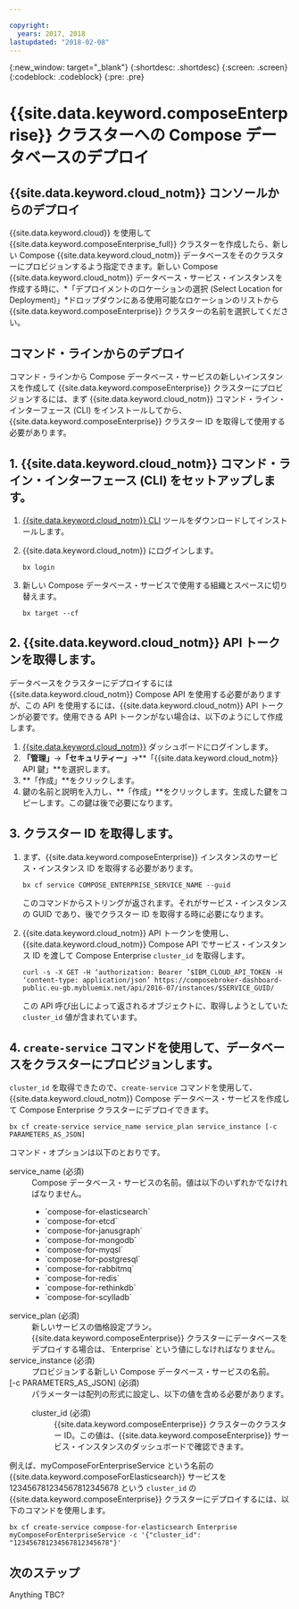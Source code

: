 ```yaml
---

copyright:
  years: 2017, 2018
lastupdated: "2018-02-08"
---
```


{:new_window: target="_blank"}
{:shortdesc: .shortdesc}
{:screen: .screen}
{:codeblock: .codeblock}
{:pre: .pre}

# {{site.data.keyword.composeEnterprise}} クラスターへの Compose データベースのデプロイ

## {{site.data.keyword.cloud_notm}} コンソールからのデプロイ

{{site.data.keyword.cloud}} を使用して {{site.data.keyword.composeEnterprise_full}} クラスターを作成したら、新しい Compose {{site.data.keyword.cloud_notm}} データベースをそのクラスターにプロビジョンするよう指定できます。新しい Compose {{site.data.keyword.cloud_notm}} データベース・サービス・インスタンスを作成する時に、*「デプロイメントのロケーションの選択 (Select Location for Deployment)」*ドロップダウンにある使用可能なロケーションのリストから {{site.data.keyword.composeEnterprise}} クラスターの名前を選択してください。

## コマンド・ラインからのデプロイ

コマンド・ラインから Compose データベース・サービスの新しいインスタンスを作成して {{site.data.keyword.composeEnterprise}} クラスターにプロビジョンするには、まず {{site.data.keyword.cloud_notm}} コマンド・ライン・インターフェース (CLI) をインストールしてから、{{site.data.keyword.composeEnterprise}} クラスター ID を取得して使用する必要があります。

## 1. {{site.data.keyword.cloud_notm}} コマンド・ライン・インターフェース (CLI) をセットアップします。 

1. [{{site.data.keyword.cloud_notm}} CLI](https://console.bluemix.net/docs/cli/reference/bluemix_cli/download_cli.html) ツールをダウンロードしてインストールします。
2. {{site.data.keyword.cloud_notm}} にログインします。

    ```
    bx login
    ```

3. 新しい Compose データベース・サービスで使用する組織とスペースに切り替えます。

    ```
    bx target --cf
    ```

## 2. {{site.data.keyword.cloud_notm}} API トークンを取得します。

データベースをクラスターにデプロイするには {{site.data.keyword.cloud_notm}} Compose API を使用する必要がありますが、この API を使用するには、{{site.data.keyword.cloud_notm}} API トークンが必要です。使用できる API トークンがない場合は、以下のようにして作成します。

1. [{{site.data.keyword.cloud_notm}}](console.{DomainName}.bluemix.net) ダッシュボードにログインします。
2. **「管理」**->**「セキュリティー」**->**「{{site.data.keyword.cloud_notm}} API 鍵」**を選択します。
3. **「作成」**をクリックします。
4. 鍵の名前と説明を入力し、**「作成」**をクリックします。生成した鍵をコピーします。この鍵は後で必要になります。

## 3. クラスター ID を取得します。

1. まず、{{site.data.keyword.composeEnterprise}} インスタンスのサービス・インスタンス ID を取得する必要があります。

    ```
    bx cf service COMPOSE_ENTERPRISE_SERVICE_NAME --guid
    ```

    このコマンドからストリングが返されます。それがサービス・インスタンスの GUID であり、後でクラスター ID を取得する時に必要になります。

2. {{site.data.keyword.cloud_notm}} API トークンを使用し、{{site.data.keyword.cloud_notm}} Compose API でサービス・インスタンス ID を渡して Compose Enterprise `cluster_id` を取得します。

    ```
    curl -s -X GET -H ‘authorization: Bearer ’$IBM_CLOUD_API_TOKEN -H ‘content-type: application/json’ https://composebroker-dashboard-public.eu-gb.mybluemix.net/api/2016-07/instances/$SERVICE_GUID/
    ```

    この API 呼び出しによって返されるオブジェクトに、取得しようとしていた `cluster_id` 値が含まれています。

## 4. `create-service` コマンドを使用して、データベースをクラスターにプロビジョンします。

`cluster_id` を取得できたので、`create-service` コマンドを使用して、{{site.data.keyword.cloud_notm}} Compose データベース・サービスを作成して Compose Enterprise クラスターにデプロイできます。


```
bx cf create-service service_name service_plan service_instance [-c PARAMETERS_AS_JSON]
```

コマンド・オプションは以下のとおりです。

<dl>
<dt>service_name (必須)</dt>
<dd>
Compose データベース・サービスの名前。値は以下のいずれかでなければなりません。
    <ul>
        <li>`compose-for-elasticsearch`</li>
        <li>`compose-for-etcd`</li>
        <li>`compose-for-janusgraph`</li>
        <li>`compose-for-mongodb`</li>
        <li>`compose-for-myqsl`</li>
        <li>`compose-for-postgresql`</li>
        <li>`compose-for-rabbitmq`</li>
        <li>`compose-for-redis`</li>
        <li>`compose-for-rethinkdb`</li>
        <li>`compose-for-scylladb`</li>
    </ul>
</dd>
<dt>service_plan (必須)</dt>
<dd>
新しいサービスの価格設定プラン。{{site.data.keyword.composeEnterprise}} クラスターにデータベースをデプロイする場合は、`Enterprise` という値にしなければなりません。
</dd>
<dt>service_instance (必須)</dt>
<dd>
プロビジョンする新しい Compose データベース・サービスの名前。
</dd>
<dt>[-c PARAMETERS_AS_JSON] (必須)</dt>
<dd>
パラメーターは配列の形式に設定し、以下の値を含める必要があります。
    <dl>
    <dt>cluster_id (必須)</dt>
    <dd>{{site.data.keyword.composeEnterprise}} クラスターのクラスター ID。この値は、{{site.data.keyword.composeEnterprise}} サービス・インスタンスのダッシュボードで確認できます。
    </dd>
    </dl>
</dd>
</dl>

例えば、myComposeForEnterpriseService という名前の {{site.data.keyword.composeForElasticsearch}} サービスを 123456781234567812345678 という `cluster_id` の {{site.data.keyword.composeEnterprise}} クラスターにデプロイするには、以下のコマンドを使用します。

```
bx cf create-service compose-for-elasticsearch Enterprise myComposeForEnterpriseService -c '{"cluster_id": "123456781234567812345678"}'
```

## 次のステップ

Anything TBC?
